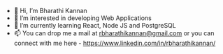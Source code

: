 - 👋 Hi, I’m Bharathi Kannan
- 👀 I’m interested in developing Web Applications
- 🌱 I’m currently learning React, Node JS and PostgreSQL
- 📫 You can drop me a mail at rbharathikannan@gmail.com or you can connect with me here - https://www.linkedin.com/in/rbharathikannan/

<!---
rbkannan1508/rbkannan1508 is a ✨ special ✨ repository because its `README.md` (this file) appears on your GitHub profile.
You can click the Preview link to take a look at your changes.
--->
